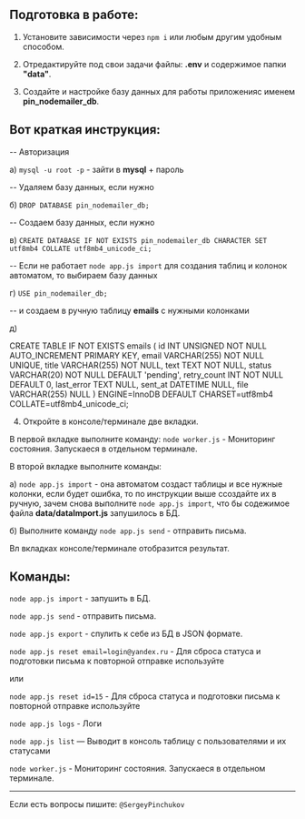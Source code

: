 
## Подготовка в работе:

1) Установите зависимости через `npm i`  или любым другим удобным способом.

2) Отредактируйте под свои задачи файлы: **.env** и содержимое папки **"data"**.

3) Создайте и настройке базу данных для работы приложенияс именем **pin_nodemailer_db**.


## Вот краткая инструкция:

-- Авторизация

а) `mysql -u root -p` - зайти в **mysql** + пароль

-- Удаляем базу данных, если нужно

б) `DROP DATABASE pin_nodemailer_db;`

-- Создаем базу данных, если нужно

в) `CREATE DATABASE IF NOT EXISTS pin_nodemailer_db CHARACTER SET utf8mb4 COLLATE utf8mb4_unicode_ci;`


-- Если не работает `node app.js import` для создания таблиц и колонок автоматом, то выбираем базу данных

г) `USE pin_nodemailer_db;`

-- и создаем в ручную таблицу **emails** с нужными колонками

д) 

CREATE TABLE IF NOT EXISTS emails (
  id INT UNSIGNED NOT NULL AUTO_INCREMENT PRIMARY KEY,
  email VARCHAR(255) NOT NULL UNIQUE,
  title VARCHAR(255) NOT NULL,
  text TEXT NOT NULL,
  status VARCHAR(20) NOT NULL DEFAULT 'pending',
  retry_count INT NOT NULL DEFAULT 0,
  last_error TEXT NULL,
  sent_at DATETIME NULL,
  file VARCHAR(255) NULL
) ENGINE=InnoDB DEFAULT CHARSET=utf8mb4 COLLATE=utf8mb4_unicode_ci;


4) Откройте в консоле/терминале две вкладки.

В первой вкладке выполните команду: `node worker.js` - Мониторинг состояния. Запускаеся в отдельном терминале.

В второй вкладке выполните команды:

 а) `node app.js import` - она автоматом создаст таблицы и все нужные колонки, если будет ошибка, то по инструкции выше ссоздайте их в ручную, зачем снова выполните `node app.js import`, что бы содежимое файла **data/dataImport.js** запушилось в БД.

 б) Выполните команду `node app.js send` - отправить письма.

 Вл вкладках консоле/терминале отобразится результат.


## Команды:

`node app.js import` - запушить в БД.

`node app.js send` - отправить письма.

`node app.js export` - спулить к себе из БД в JSON формате.

`node app.js reset email=login@yandex.ru` - Для сброса статуса и подготовки письма к повторной отправке используйте

или

`node app.js reset id=15` - Для сброса статуса и подготовки письма к повторной отправке используйте

`node app.js logs` - Логи

`node app.js list` — Выводит в консоль таблицу с пользователями и их статусами

`node worker.js` - Мониторинг состояния. Запускаеся в отдельном терминале.


---
Если есть вопросы пишите: `@SergeyPinchukov`
